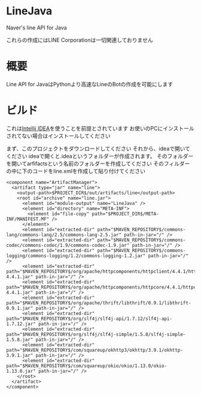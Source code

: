# LineJava
Naver's line API for Java

これらの作成にはLINE Corporationは一切関連しておりません

# 概要
Line API for JavaはPythonより高速なLineのBotの作成を可能にします

# ビルド
これは[Intellij IDEA](https://www.jetbrains.com/idea/download)を使うことを前提とされています
お使いのPCにインストールされてない場合はインストールしてください

まず、このプロジェクトをダウンロードしてください
それから、ideaで開いてください
ideaで開くと.ideaというフォルダーが作成されます。
そのフォルダーを開いてarfifactsという名前のフォルダーを作成してください
そのフィルダーの中に下のコードをline.xmlを作成して貼り付けてください
```
<component name="ArtifactManager">
  <artifact type="jar" name="line">
    <output-path>$PROJECT_DIR$/out/artifacts/line</output-path>
    <root id="archive" name="line.jar">
      <element id="module-output" name="LineJava" />
      <element id="directory" name="META-INF">
        <element id="file-copy" path="$PROJECT_DIR$/META-INF/MANIFEST.MF" />
      </element>
      <element id="extracted-dir" path="$MAVEN_REPOSITORY$/commons-lang/commons-lang/2.5/commons-lang-2.5.jar" path-in-jar="/" />
      <element id="extracted-dir" path="$MAVEN_REPOSITORY$/commons-codec/commons-codec/1.9/commons-codec-1.9.jar" path-in-jar="/" />
      <element id="extracted-dir" path="$MAVEN_REPOSITORY$/commons-logging/commons-logging/1.2/commons-logging-1.2.jar" path-in-jar="/" />
      <element id="extracted-dir" path="$MAVEN_REPOSITORY$/org/apache/httpcomponents/httpclient/4.4.1/httpclient-4.4.1.jar" path-in-jar="/" />
      <element id="extracted-dir" path="$MAVEN_REPOSITORY$/org/apache/httpcomponents/httpcore/4.4.1/httpcore-4.4.1.jar" path-in-jar="/" />
      <element id="extracted-dir" path="$MAVEN_REPOSITORY$/org/apache/thrift/libthrift/0.9.1/libthrift-0.9.1.jar" path-in-jar="/" />
      <element id="extracted-dir" path="$MAVEN_REPOSITORY$/org/slf4j/slf4j-api/1.7.12/slf4j-api-1.7.12.jar" path-in-jar="/" />
      <element id="extracted-dir" path="$MAVEN_REPOSITORY$/org/slf4j/slf4j-simple/1.5.8/slf4j-simple-1.5.8.jar" path-in-jar="/" />
      <element id="extracted-dir" path="$MAVEN_REPOSITORY$/com/squareup/okhttp3/okhttp/3.9.1/okhttp-3.9.1.jar" path-in-jar="/" />
      <element id="extracted-dir" path="$MAVEN_REPOSITORY$/com/squareup/okio/okio/1.13.0/okio-1.13.0.jar" path-in-jar="/" />
    </root>
  </artifact>
</component>
```
